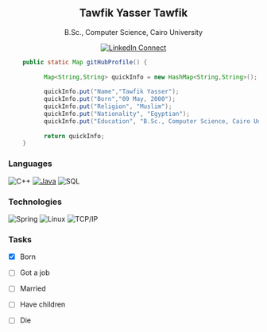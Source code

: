 <p align="center">
 <!--<img width="100px" src="https://avatars1.githubusercontent.com/u/54971231?s=460&u=a9fe7887c665721a4773432f7393e87cc5490ff1&v=4" align="center" alt="GitHub Tawfik Image" />-->
 <h2 align="center">Tawfik Yasser Tawfik</h2>
 <p align="center">B.Sc., Computer Science, Cairo University</p>
</p>
  <p align="center">
    <a href="https://www.linkedin.com/in/tawfikyasser/" target="_blank">
      <img alt="LinkedIn Connect" src="https://img.shields.io/static/v1?color=red&label=linkedin&logo=linkedin&logoColor=white&style=for-the-badge&message=Connect" />
    </a>
  </p>

```java
	public static Map gitHubProfile() {
		
		  Map<String,String> quickInfo = new HashMap<String,String>();  
		  
		  quickInfo.put("Name","Tawfik Yasser");
		  quickInfo.put("Born","09 May, 2000");
		  quickInfo.put("Religion", "Muslim");
		  quickInfo.put("Nationality", "Egyptian");
		  quickInfo.put("Education", "B.Sc., Computer Science, Cairo University");
		
		  return quickInfo;
	}
 ```
<!-- currently learning python , js, jq, designpatterns, solid-->
### Languages
![C++](https://img.shields.io/badge/-C++-000?&logo=c%2b%2b&logoColor=00599C)
[![Java](https://img.shields.io/badge/-Java-000?&logo=Java&logoColor=007396)](https://github.com/adamalston?tab=repositories&q=&type=&language=java)
![SQL](https://img.shields.io/badge/-SQL-000?&logo=MySQL&logoColor=4479A1)

### Technologies
![Spring](https://img.shields.io/badge/-Spring-000?&logo=Spring)
![Linux](https://img.shields.io/badge/-Linux-000?&logo=Linux&logoColor=FCC624)
![TCP/IP](https://img.shields.io/badge/-TCP%2FIP-000?&logo=Cisco)

### Tasks

- [x] Born
- [ ] Got a job
- [ ] Married
- [ ] Have children
- [ ] Die


